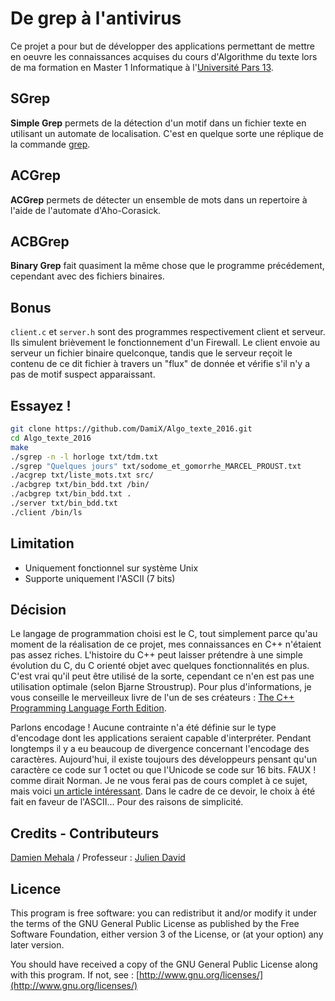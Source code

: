 De grep à l'antivirus
=====================
Ce projet a pour but de développer des applications permettant de mettre en oeuvre les connaissances acquises du cours d'Algorithme du texte lors de ma formation en Master 1 Informatique à l'[Université Pars 13](https://www.univ-paris13.fr/).

SGrep
-----
**Simple Grep** permets de la détection d'un motif dans un fichier texte en utilisant un automate de localisation. C'est en quelque sorte une réplique de la commande [grep](http://www.linux-france.org/article/man-fr/man1/grep-1.html).

ACGrep
------
**ACGrep** permets de détecter un ensemble de mots dans un repertoire à l'aide de l'automate d'Aho-Corasick.

ACBGrep
-------
**Binary Grep** fait quasiment la même chose que le programme précédement, cependant avec des fichiers binaires.

Bonus
-----
`client.c` et `server.h` sont des programmes respectivement client et serveur. Ils simulent brièvement le fonctionnement d'un Firewall. Le client envoie au serveur un fichier binaire quelconque, tandis que le serveur reçoit le contenu de ce dit fichier à travers un "flux" de donnée et vérifie s'il n'y a pas de motif suspect apparaissant.

Essayez !
---------
````bash
git clone https://github.com/DamiX/Algo_texte_2016.git
cd Algo_texte_2016
make
./sgrep -n -l horloge txt/tdm.txt
./sgrep "Quelques jours" txt/sodome_et_gomorrhe_MARCEL_PROUST.txt
./acgrep txt/liste_mots.txt src/
./acbgrep txt/bin_bdd.txt /bin/
./acbgrep txt/bin_bdd.txt .
./server txt/bin_bdd.txt
./client /bin/ls
````

Limitation
----------
* Uniquement fonctionnel sur système Unix
* Supporte uniquement l'ASCII (7 bits)

Décision
--------
Le langage de programmation choisi est le C, tout simplement parce qu'au moment de la réalisation de ce projet, mes connaissances en C++ n'étaient pas assez riches.
L'histoire du C++ peut laisser prétendre à une simple évolution du C, du C orienté objet avec quelques fonctionnalités en plus. C'est vrai qu'il peut être utilisé de la sorte, cependant ce n'en est pas une utilisation optimale (selon Bjarne Stroustrup).
Pour plus d'informations, je vous conseille le merveilleux livre de l'un de ses créateurs : [The C++ Programming Language Forth Edition](http://www.amazon.com/The-Programming-Language-4th-Edition/dp/0321563840).

Parlons encodage ! Aucune contrainte n'a été définie sur le type d'encodage dont les applications seraient capable d'interpréter. Pendant longtemps il y a eu beaucoup de divergence concernant l'encodage des caractères. Aujourd'hui, il existe toujours des développeurs pensant qu'un caractère ce code sur 1 octet ou que l'Unicode se code sur 16 bits.
FAUX ! comme dirait Norman. Je ne vous ferai pas de cours complet à ce sujet, mais voici [un article intéressant](http://www.joelonsoftware.com/articles/Unicode.html).
Dans le cadre de ce devoir, le choix à été fait en faveur de l'ASCII... Pour des raisons de simplicité.

Credits - Contributeurs
-----------------------
[Damien Mehala](mailto:damien.mehala@me.com) / Professeur : [Julien David](https://lipn.univ-paris13.fr/~david/)

Licence
-------
This program is free software: you can redistribut it and/or modify it under the terms of the GNU General Public License as published by the Free Software Foundation, either version 3 of the License, or (at your option) any later version.

You should have received a copy of the GNU General Public License along with this program. If not, see : [http://www.gnu.org/licenses/](http://www.gnu.org/licenses/)
